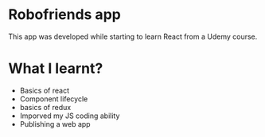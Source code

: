 # Robofriends app

This app was developed while starting to learn React from a Udemy course.

# What I learnt?
- Basics of react 
- Component lifecycle
- basics of redux 
- Imporved my JS coding ability
- Publishing a web app
